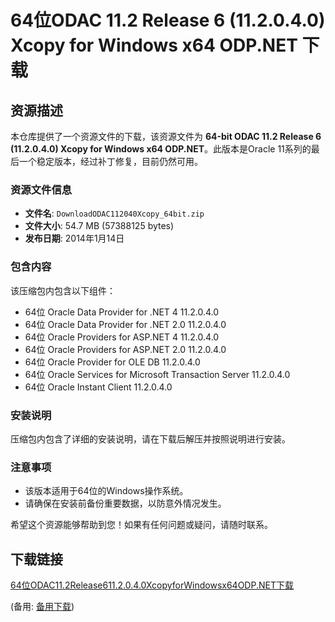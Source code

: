 # 64位ODAC 11.2 Release 6 (11.2.0.4.0) Xcopy for Windows x64 ODP.NET 下载

## 资源描述

本仓库提供了一个资源文件的下载，该资源文件为 **64-bit ODAC 11.2 Release 6 (11.2.0.4.0) Xcopy for Windows x64 ODP.NET**。此版本是Oracle 11系列的最后一个稳定版本，经过补丁修复，目前仍然可用。

### 资源文件信息

- **文件名**: `DownloadODAC112040Xcopy_64bit.zip`
- **文件大小**: 54.7 MB (57388125 bytes)
- **发布日期**: 2014年1月14日

### 包含内容

该压缩包内包含以下组件：

- 64位 Oracle Data Provider for .NET 4 11.2.0.4.0
- 64位 Oracle Data Provider for .NET 2.0 11.2.0.4.0
- 64位 Oracle Providers for ASP.NET 4 11.2.0.4.0
- 64位 Oracle Providers for ASP.NET 2.0 11.2.0.4.0
- 64位 Oracle Provider for OLE DB 11.2.0.4.0
- 64位 Oracle Services for Microsoft Transaction Server 11.2.0.4.0
- 64位 Oracle Instant Client 11.2.0.4.0

### 安装说明

压缩包内包含了详细的安装说明，请在下载后解压并按照说明进行安装。

### 注意事项

- 该版本适用于64位的Windows操作系统。
- 请确保在安装前备份重要数据，以防意外情况发生。

希望这个资源能够帮助到您！如果有任何问题或疑问，请随时联系。

## 下载链接
[64位ODAC11.2Release611.2.0.4.0XcopyforWindowsx64ODP.NET下载](https://pan.quark.cn/s/de7390b14954) 

(备用: [备用下载](https://pan.baidu.com/s/1XZKIOBdAaMTkvMhDmCTnSQ?pwd=1234))
